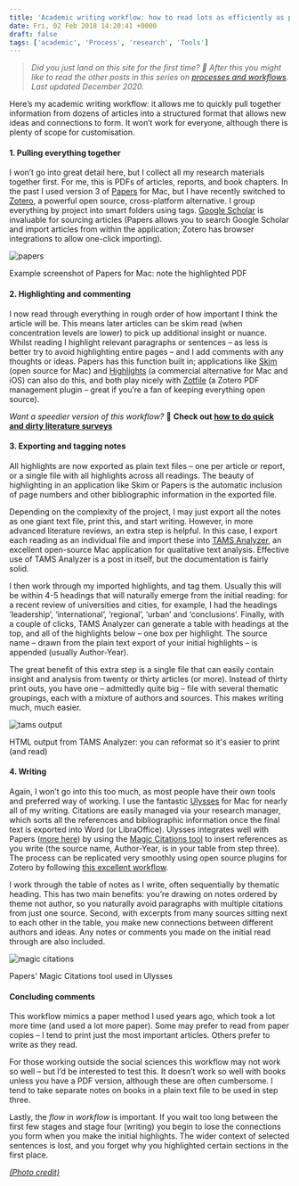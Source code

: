```yaml
---
title: 'Academic writing workflow: how to read lots as efficiently as possible (2020 edition)'
date: Fri, 02 Feb 2018 14:20:41 +0000
draft: false
tags: ['academic', 'Process', 'research', 'Tools']
---
```


> _Did you just land on this site for the first time? 👋 After this you might like to read the other posts in this series on [processes and workflows](https://jcransom.com/processes-and-workflows/). Last updated December 2020._

Here’s my academic writing workflow: it allows me to quickly pull together information from dozens of articles into a structured format that allows new ideas and connections to form. It won’t work for everyone, although there is plenty of scope for customisation.

#### **1\. Pulling everything together**

I won’t go into great detail here, but I collect all my research materials together first. For me, this is PDFs of articles, reports, and book chapters. In the past I used version 3 of [Papers](https://www.papersapp.com/) for Mac, but I have recently switched to [Zotero](https://www.zotero.org/), a powerful open source, cross-platform alternative. I group everything by project into smart folders using tags. [Google Scholar](https://scholar.google.com/) is invaluable for sourcing articles (Papers allows you to search Google Scholar and import articles from within the application; Zotero has browser integrations to allow one-click importing).

![papers](https://ransomjc.files.wordpress.com/2018/02/papers.png)

Example screenshot of Papers for Mac: note the highlighted PDF

#### **2\. Highlighting and commenting**

I now read through everything in rough order of how important I think the article will be. This means later articles can be skim read (when concentration levels are lower) to pick up additional insight or nuance. Whilst reading I highlight relevant paragraphs or sentences – as less is better try to avoid highlighting entire pages – and I add comments with any thoughts or ideas. Papers has this function built in; applications like [Skim](https://skim-app.sourceforge.io/) (open source for Mac) and [Highlights](https://highlightsapp.net/) (a commercial alternative for Mac and iOS) can also do this, and both play nicely with [Zotfile](http://zotfile.com/) (a Zotero PDF management plugin – great if you’re a fan of keeping everything open source).

_Want a speedier version of this workflow?_ 💨 **Check out [how to do quick and dirty literature surveys](https://jcransom.com/2020/04/20/quick-literature-surveys/)**

#### **3\. Exporting and tagging notes**

All highlights are now exported as plain text files – one per article or report, or a single file with all highlights across all readings. The beauty of highlighting in an application like Skim or Papers is the automatic inclusion of page numbers and other bibliographic information in the exported file.

Depending on the complexity of the project, I may just export all the notes as one giant text file, print this, and start writing. However, in more advanced literature reviews, an extra step is helpful. In this case, I export each reading as an individual file and import these into [TAMS Analyzer](http://tamsys.sourceforge.net/), an excellent open-source Mac application for qualitative text analysis. Effective use of TAMS Analyzer is a post in itself, but the documentation is fairly solid.

I then work through my imported highlights, and tag them. Usually this will be within 4-5 headings that will naturally emerge from the initial reading: for a recent review of universities and cities, for example, I had the headings ‘leadership’, ‘international’, ‘regional’, ‘urban’ and ‘conclusions’. Finally, with a couple of clicks, TAMS Analyzer can generate a table with headings at the top, and all of the highlights below – one box per highlight. The source name – drawn from the plain text export of your initial highlights – is appended (usually Author-Year).

The great benefit of this extra step is a single file that can easily contain insight and analysis from twenty or thirty articles (or more). Instead of thirty print outs, you have one – admittedly quite big – file with several thematic groupings, each with a mixture of authors and sources. This makes writing much, much easier.

![tams output](https://ransomjc.files.wordpress.com/2018/02/tams-output.png)

HTML output from TAMS Analyzer: you can reformat so it's easier to print (and read) 

#### **4\. Writing**

Again, I won’t go into this too much, as most people have their own tools and preferred way of working. I use the fantastic [Ulysses](https://ulyssesapp.com/) for Mac for nearly all of my writing. Citations are easily managed via your research manager, which sorts all the references and bibliographic information once the final text is exported into Word (or LibraOffice). Ulysses integrates well with Papers ([more here](https://ulyssesapp.com/blog/2015/12/academic-writing-on-the-mac-papers-and-ulysses/)) by using the [Magic Citations tool](https://readcubesupport.freshdesk.com/facebook/support/solutions/articles/30000024001-magic-citations-on-papers-3-for-mac) to insert references as you write (the source name, Author-Year, is in your table from step three). The process can be replicated very smoothly using open source plugins for Zotero by following [this excellent workflow](https://www.simonlindgren.com/notes/2019/11/15/setup-for-writing-in-markdown-citing-with-zotero-and-publishing-with-pandoc).

I work through the table of notes as I write, often sequentially by thematic heading. This has two main benefits: you’re drawing on notes ordered by theme not author, so you naturally avoid paragraphs with multiple citations from just one source. Second, with excerpts from many sources sitting next to each other in the table, you make new connections between different authors and ideas. Any notes or comments you made on the initial read through are also included.

![magic citations](https://ransomjc.files.wordpress.com/2018/02/magic-citations.png)

Papers' Magic Citations tool used in Ulysses

#### **Concluding comments**

This workflow mimics a paper method I used years ago, which took a lot more time (and used a lot more paper). Some may prefer to read from paper copies – I tend to print just the most important articles. Others prefer to write as they read.

For those working outside the social sciences this workflow may not work so well – but I’d be interested to test this. It doesn’t work so well with books unless you have a PDF version, although these are often cumbersome. I tend to take separate notes on books in a plain text file to be used in step three.

Lastly, the _flow_ in _workflow_ is important. If you wait too long between the first few stages and stage four (writing) you begin to lose the connections you form when you make the initial highlights. The wider context of selected sentences is lost, and you forget why you highlighted certain sections in the first place.

_[(Photo credit)](https://unsplash.com/photos/q3o7xqYQtes)_